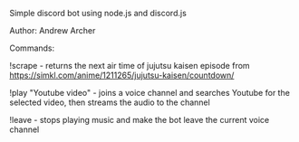 Simple discord bot using node.js and discord.js

Author: Andrew Archer 

Commands: 

!scrape - returns the next air time of jujutsu kaisen episode from https://simkl.com/anime/1211265/jujutsu-kaisen/countdown/

!play "Youtube video" - joins a voice channel and searches Youtube for the selected video, then streams the audio to the channel

!leave - stops playing music and make the bot leave the current voice channel

 

